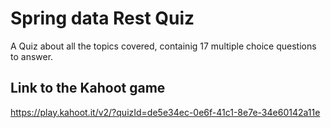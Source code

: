 # Spring data Rest Quiz
A Quiz about all the topics covered, containig 17 multiple choice questions to answer.

## Link to the Kahoot game 

https://play.kahoot.it/v2/?quizId=de5e34ec-0e6f-41c1-8e7e-34e60142a11e
